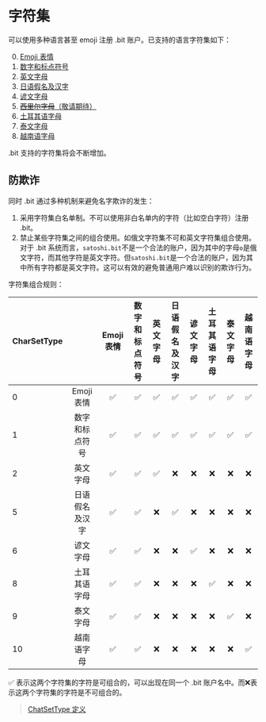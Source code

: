 # 字符集

可以使用多种语言甚至 emoji 注册 .bit 账户。已支持的语言字符集如下：

0. [Emoji 表情](https://github.com/dotbitHQ/cell-data-generator/blob/master/data/char_set_emoji.txt)
1. [数字和标点符号](https://github.com/dotbitHQ/cell-data-generator/blob/master/data/char_set_digit_and_symbol.txt)
2. [英文字母](https://github.com/dotbitHQ/cell-data-generator/blob/master/data/char_set_en.txt)
5. [日语假名及汉字](https://github.com/dotbitHQ/cell-data-generator/blob/master/data/char_set_ja.txt)
6. [谚文字母](https://github.com/dotbitHQ/cell-data-generator/blob/master/data/char_set_ko.txt)
7. [~~西里尔字母~~（敬请期待）](https://github.com/dotbitHQ/cell-data-generator/blob/master/data/char_set_ru.txt)
8. [土耳其语字母](https://github.com/dotbitHQ/cell-data-generator/blob/master/data/char_set_tr.txt)
9. [泰文字母](https://github.com/dotbitHQ/cell-data-generator/blob/master/data/char_set_th.txt)
10. [越南语字母](https://github.com/dotbitHQ/cell-data-generator/blob/master/data/char_set_vi.txt)

.bit 支持的字符集将会不断增加。

## 防欺诈

同时 .bit 通过多种机制来避免名字欺诈的发生：
1. 采用字符集白名单制。不可以使用非白名单内的字符（比如空白字符）注册 .bit。
2. 禁止某些字符集之间的组合使用。如俄文字符集不可和英文字符集组合使用。对于 .bit 系统而言，`satоshi.bit`不是一个合法的账户，因为其中的字母`о`是俄文字符，而其他字符是英文字符。但`satoshi.bit`是一个合法的账户，因为其中所有字符都是英文字符。这可以有效的避免普通用户难以识别的欺诈行为。

字符集组合规则：

| CharSetType |          | Emoji 表情 | 数字和标点符号 | 英文字母 | 日语假名及汉字 | 谚文字母 | 土耳其语字母 | 泰文字母 | 越南语字母 |
|:------------|:--------:|:--------:|:-------:|:----:|:-------:|:----:|:------:|:----:|:-----:|
| 0           | Emoji 表情 |    ✅     |    ✅    |  ✅   |    ✅    |  ✅   |   ✅    |  ✅   |   ✅   |
| 1           | 数字和标点符号  |    ✅     |    ✅    |  ✅   |    ✅    |  ✅   |   ✅    |  ✅   |   ✅   | 
| 2           |   英文字母   |    ✅     |    ✅    |  ✅   |    ❌    |  ❌   |   ❌    |  ❌   |   ❌   |  
| 5           | 日语假名及汉字  |    ✅     |    ✅    |  ❌   |    ✅    |  ❌   |   ❌    |  ❌   |   ❌   |
| 6           |   谚文字母   |    ✅     |    ✅    |  ❌   |    ❌    |  ✅   |   ❌    |  ❌   |   ❌   |
| 8           |  土耳其语字母  |    ✅     |    ✅    |  ❌   |    ❌    |  ❌   |   ✅    |  ❌   |   ❌   |
| 9           |   泰文字母   |    ✅     |    ✅    |  ❌   |    ❌    |  ❌   |   ❌    |  ✅   |   ❌   | 
| 10          |  越南语字母   |    ✅     |    ✅    |  ❌   |    ❌    |  ❌   |   ❌    |  ❌   |   ✅   |

✅ 表示这两个字符集的字符是可组合的，可以出现在同一个 .bit 账户名中。而❌表示这两个字符集的字符是不可组合的。

> [ChatSetType 定义](https://github.com/dotbitHQ/das-types/blob/3dbce2d972e1950ba0a558daa2abb896bbc2ffca/rust/src/constants.rs#L135)

